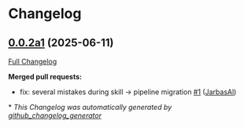 # Changelog

## [0.0.2a1](https://github.com/JarbasHiveMind/ovos-hivemind-pipeline-plugin/tree/0.0.2a1) (2025-06-11)

[Full Changelog](https://github.com/JarbasHiveMind/ovos-hivemind-pipeline-plugin/compare/0.0.1...0.0.2a1)

**Merged pull requests:**

- fix: several mistakes during skill -\> pipeline migration [\#1](https://github.com/JarbasHiveMind/ovos-hivemind-pipeline-plugin/pull/1) ([JarbasAl](https://github.com/JarbasAl))



\* *This Changelog was automatically generated by [github_changelog_generator](https://github.com/github-changelog-generator/github-changelog-generator)*
